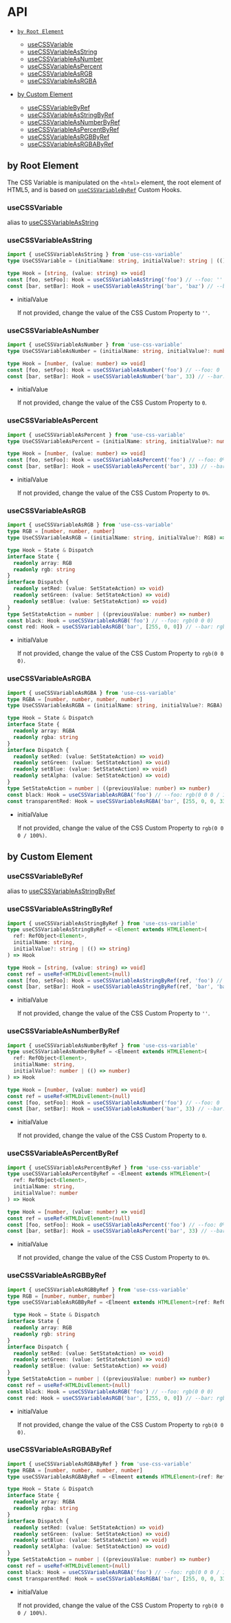 # API

- [`by Root Element`](#by-Root-Element)

  - [useCSSVariable](#useCSSVariable)
  - [useCSSVariableAsString](#useCSSVariableAsString)
  - [useCSSVariableAsNumber](#useCSSVariableAsNumber)
  - [useCSSVariableAsPercent](#useCSSVariableAsPercent)
  - [useCSSVariableAsRGB](#useCSSVariableAsRGB)
  - [useCSSVariableAsRGBA](#useCSSVariableAsRGBA)

- [by Custom Element](#by-Custom-Element)

  - [useCSSVariableByRef](#useCSSVariableByRef)
  - [useCSSVariableAsStringByRef](#useCSSVariableAsStringByRef)
  - [useCSSVariableAsNumberByRef](#useCSSVariableAsNumberByRef)
  - [useCSSVariableAsPercentByRef](#useCSSVariableAsPercentByRef)
  - [useCSSVariableAsRGBByRef](#useCSSVariableAsRGBByRef)
  - [useCSSVariableAsRGBAByRef](#useCSSVariableAsRGBAByRef)

## by Root Element

The CSS Variable is manipulated on the `<html>` element, the root element of HTML5, and is based on [`useCSSVariableByRef`](#useCSSVariableinitialName-string-initialValue-string-|--=-string) Custom Hooks.

### useCSSVariable

alias to [useCSSVariableAsString](#useCSSVariableAsString)

### useCSSVariableAsString

```typescript
import { useCSSVariableAsString } from 'use-css-variable'
type UseCSSVariable = (initialName: string, initialValue?: string | (() => string)) => Hook

type Hook = [string, (value: string) => void]
const [foo, setFoo]: Hook = useCSSVariableAsString('foo') // --foo: ''
const [bar, setBar]: Hook = useCSSVariableAsString('bar', 'baz') // --bar: baz
```

- initialValue

  If not provided, change the value of the CSS Custom Property to `''`.

### useCSSVariableAsNumber

```typescript
import { useCSSVariableAsNumber } from 'use-css-variable'
type UseCSSVariableAsNumber = (initialName: string, initialValue?: number | (() => number)) => Hook

type Hook = [number, (value: number) => void]
const [foo, setFoo]: Hook = useCSSVariableAsNumber('foo') // --foo: 0
const [bar, setBar]: Hook = useCSSVariableAsNumber('bar', 33) // --bar: 33
```

- initialValue

  If not provided, change the value of the CSS Custom Property to `0`.

### useCSSVariableAsPercent

```typescript
import { useCSSVariableAsPercent } from 'use-css-variable'
type UseCSSVariableAsPercent = (initialName: string, initialValue?: number) => Hook

type Hook = [number, (value: number) => void]
const [foo, setFoo]: Hook = useCSSVariableAsPercent('foo') // --foo: 0%
const [bar, setBar]: Hook = useCSSVariableAsPercent('bar', 33) // --bar: 33%
```

- initialValue

  If not provided, change the value of the CSS Custom Property to `0%`.

### useCSSVariableAsRGB

```typescript
import { useCSSVariableAsRGB } from 'use-css-variable'
type RGB = [number, number, number]
type UseCSSVariableAsRGB = (initialName: string, initialValue?: RGB) => Hook

type Hook = State & Dispatch
interface State {
  readonly array: RGB
  readonly rgb: string
}
interface Dispatch {
  readonly setRed: (value: SetStateAction) => void)
  readonly setGreen: (value: SetStateAction) => void)
  readonly setBlue: (value: SetStateAction) => void)
}
type SetStateAction = number | ((previousValue: number) => number)
const black: Hook = useCSSVariableAsRGB('foo') // --foo: rgb(0 0 0)
const red: Hook = useCSSVariableAsRGB('bar', [255, 0, 0]) // --bar: rgb(255 0 0)
```

- initialValue

  If not provided, change the value of the CSS Custom Property to `rgb(0 0 0)`.

### useCSSVariableAsRGBA

```typescript
import { useCSSVariableAsRGBA } from 'use-css-variable'
type RGBA = [number, number, number, number]
type UseCSSVariableAsRGBA = (initialName: string, initialValue?: RGBA) => Hook

type Hook = State & Dispatch
interface State {
  readonly array: RGBA
  readonly rgba: string
}
interface Dispatch {
  readonly setRed: (value: SetStateAction) => void)
  readonly setGreen: (value: SetStateAction) => void)
  readonly setBlue: (value: SetStateAction) => void)
  readonly setAlpha: (value: SetStateAction) => void)
}
type SetStateAction = number | ((previousValue: number) => number)
const black: Hook = useCSSVariableAsRGBA('foo') // --foo: rgb(0 0 0 / 100%)
const transparentRed: Hook = useCSSVariableAsRGBA('bar', [255, 0, 0, 33]) // --bar: rgb(255 0 0 33%)
```

- initialValue

  If not provided, change the value of the CSS Custom Property to `rgb(0 0 0 / 100%)`.

## by Custom Element

### useCSSVariableByRef

alias to [useCSSVariableAsStringByRef](#useCSSVariableAsStringByRef)

### useCSSVariableAsStringByRef

```typescript
import { useCSSVariableAsStringByRef } from 'use-css-variable'
type useCSSVariableAsStringByRef = <Element extends HTMLElement>(
  ref: RefObject<Element>,
  initialName: string,
  initialValue?: string | (() => string)
) => Hook

type Hook = [string, (value: string) => void]
const ref = useRef<HTMLDivElement>(null)
const [foo, setFoo]: Hook = useCSSVariableAsStringByRef(ref, 'foo') // --foo: ''
const [bar, setBar]: Hook = useCSSVariableAsStringByRef(ref, 'bar', 'baz') // --bar: baz
```

- initialValue

  If not provided, change the value of the CSS Custom Property to `''`.

### useCSSVariableAsNumberByRef

```typescript
import { useCSSVariableAsNumberByRef } from 'use-css-variable'
type useCSSVariableAsNumberByRef = <Elmeent extends HTMLElement>(
  ref: RefObject<Element>,
  initialName: string,
  initialValue?: number | (() => number)
) => Hook

type Hook = [number, (value: number) => void]
const ref = useRef<HTMLDivElement>(null)
const [foo, setFoo]: Hook = useCSSVariableAsNumber('foo') // --foo: 0
const [bar, setBar]: Hook = useCSSVariableAsNumber('bar', 33) // --bar: 33
```

- initialValue

  If not provided, change the value of the CSS Custom Property to `0`.

### useCSSVariableAsPercentByRef

```typescript
import { useCSSVariableAsPercentByRef } from 'use-css-variable'
type useCSSVariableAsPercentByRef = <Elmeent extends HTMLElement>(
  ref: RefObject<Element>,
  initialName: string,
  initialValue?: number
) => Hook

type Hook = [number, (value: number) => void]
const ref = useRef<HTMLDivElement>(null)
const [foo, setFoo]: Hook = useCSSVariableAsPercent('foo') // --foo: 0%
const [bar, setBar]: Hook = useCSSVariableAsPercent('bar', 33) // --bar: 33%
```

- initialValue

  If not provided, change the value of the CSS Custom Property to `0%`.

### useCSSVariableAsRGBByRef

```typescript
import { useCSSVariableAsRGBByRef } from 'use-css-variable'
type RGB = [number, number, number]
type useCSSVariableAsRGBByRef = <Elmeent extends HTMLElement>(ref: RefObject<Element>, initialName: string, initialValue?: RGB) => Hook

  type Hook = State & Dispatch
interface State {
  readonly array: RGB
  readonly rgb: string
}
interface Dispatch {
  readonly setRed: (value: SetStateAction) => void)
  readonly setGreen: (value: SetStateAction) => void)
  readonly setBlue: (value: SetStateAction) => void)
}
type SetStateAction = number | ((previousValue: number) => number)
const ref = useRef<HTMLDivElement>(null)
const black: Hook = useCSSVariableAsRGB('foo') // --foo: rgb(0 0 0)
const red: Hook = useCSSVariableAsRGB('bar', [255, 0, 0]) // --bar: rgb(255 0 0)
```

- initialValue

  If not provided, change the value of the CSS Custom Property to `rgb(0 0 0)`.

### useCSSVariableAsRGBAByRef

```typescript
import { useCSSVariableAsRGBAByRef } from 'use-css-variable'
type RGBA = [number, number, number, number]
type useCSSVariableAsRGBAByRef = <Elmeent extends HTMLElement>(ref: RefObject<Element>, initialName: string, initialValue?: RGBA) => Hook

type Hook = State & Dispatch
interface State {
  readonly array: RGBA
  readonly rgba: string
}
interface Dispatch {
  readonly setRed: (value: SetStateAction) => void)
  readonly setGreen: (value: SetStateAction) => void)
  readonly setBlue: (value: SetStateAction) => void)
  readonly setAlpha: (value: SetStateAction) => void)
}
type SetStateAction = number | ((previousValue: number) => number)
const ref = useRef<HTMLDivElement>(null)
const black: Hook = useCSSVariableAsRGBA('foo') // --foo: rgb(0 0 0 / 100%)
const transparentRed: Hook = useCSSVariableAsRGBA('bar', [255, 0, 0, 33]) // --bar: rgb(255 0 0 / 33%)
```

- initialValue

  If not provided, change the value of the CSS Custom Property to `rgb(0 0 0 / 100%)`.
